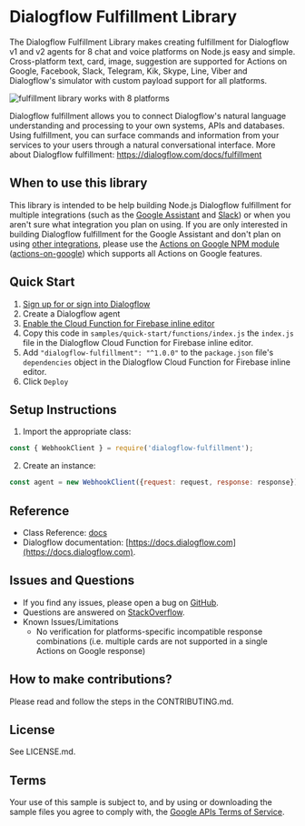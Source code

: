 # Dialogflow Fulfillment Library

The Dialogflow Fulfillment Library makes creating fulfillment for Dialogflow v1 and v2 agents for 8 chat and voice platforms on Node.js easy and simple. Cross-platform text, card, image, suggestion are supported for Actions on Google, Facebook, Slack, Telegram, Kik, Skype, Line, Viber and Dialogflow's simulator with custom payload support for all platforms.

![fulfillment library works with 8 platforms](https://raw.githubusercontent.com/dialogflow/dialogflow-fulfillment-nodejs/master/dialogflow-fulfillment-graphic.png "Dialogflow's fulfillment library works with 8 platforms")

Dialogflow fulfillment allows you to connect Dialogflow's natural language understanding and processing to your own systems, APIs and databases. Using fulfillment, you can surface commands and information from your services to your users through a natural conversational interface. More about Dialogflow fulfillment: https://dialogflow.com/docs/fulfillment

## When to use this library
This library is intended to be help building Node.js Dialogflow fulfillment for multiple integrations (such as the [Google Assistant](https://dialogflow.com/docs/integrations/google-assistant) and [Slack](https://dialogflow.com/docs/integrations/slack)) or when you aren't sure what integration you plan on using. If you are only interested in building Dialogflow fulfillment for the Google Assistant and don't plan on using [other integrations](https://dialogflow.com/docs/integrations/), please use the [Actions on Google NPM module](https://github.com/actions-on-google/actions-on-google-nodejs) ([actions-on-google](https://www.npmjs.com/package/actions-on-google)) which supports all Actions on Google features.

## Quick Start

1. [Sign up for or sign into Dialogflow](https://console.dialogflow.com/api-client/#/login)
1. Create a Dialogflow agent
1. [Enable the Cloud Function for Firebase inline editor](https://dialogflow.com/docs/fulfillment#cloud_functions_for_firebase)
1. Copy this code in `samples/quick-start/functions/index.js` the `index.js` file in the Dialogflow Cloud Function for Firebase inline editor.
1. Add `"dialogflow-fulfillment": "^1.0.0"` to the `package.json` file's `dependencies` object in the Dialogflow Cloud Function for Firebase inline editor.
1. Click `Deploy`


## Setup Instructions

 1. Import the appropriate class:

```javascript
const { WebhookClient } = require('dialogflow-fulfillment');
```

 2. Create an instance:

```javascript
const agent = new WebhookClient({request: request, response: response});
```

## Reference
* Class Reference: [docs](https://github.com/dialogflow/dialogflow-fulfillment-nodejs/tree/master/docs)
* Dialogflow documentation: [https://docs.dialogflow.com](https://docs.dialogflow.com).

## Issues and Questions
* If you find any issues, please open a bug on [GitHub](https://github.com/dialogflow/dialogflow-fulfillment-nodejs/issues).
* Questions are answered on [StackOverflow](https://stackoverflow.com/questions/tagged/dialogflow).
* Known Issues/Limitations
    * No verification for platforms-specific incompatible response combinations (i.e. multiple cards are not supported in a single Actions on Google response)


## How to make contributions?
Please read and follow the steps in the CONTRIBUTING.md.

## License
See LICENSE.md.

## Terms
Your use of this sample is subject to, and by using or downloading the sample files you agree to comply with, the [Google APIs Terms of Service](https://developers.google.com/terms/).
